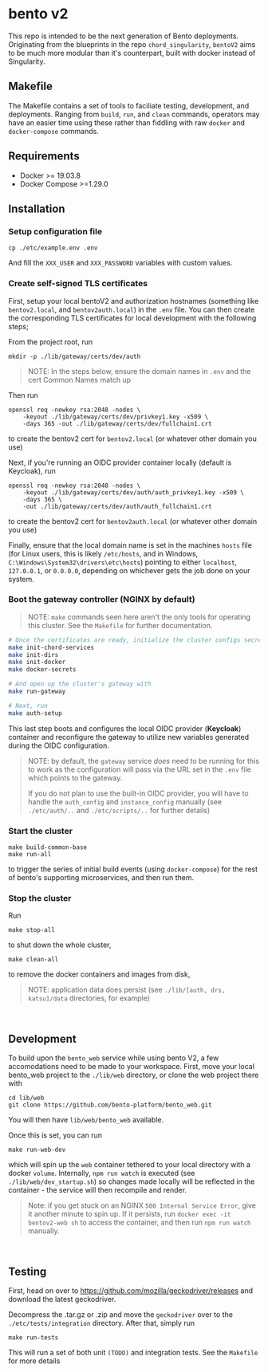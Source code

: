 # bento v2
This repo is intended to be the next generation of Bento deployments.
Originating from the blueprints in the repo `chord_singularity`, `bentoV2` aims to be much more modular than it's counterpart, built with docker instead of Singularity.

## Makefile
The Makefile contains a set of tools to faciliate testing, development, and deployments. Ranging from `build`, `run`, and `clean` commands, operators may have an easier time using these rather than fiddling with raw `docker` and `docker-compose` commands.

## Requirements
- Docker >= 19.03.8
- Docker Compose >=1.29.0

## Installation

### Setup configuration file

```
cp ./etc/example.env .env
```

And fill the `XXX_USER` and `XXX_PASSWORD` variables with custom values.

### Create self-signed TLS certificates

First, setup your local bentoV2 and authorization hostnames (something like `bentov2.local`, and `bentov2auth.local`) in the `.env` file. You can then create the corresponding TLS certificates for local development with the following steps;

From the project root, run 
```
mkdir -p ./lib/gateway/certs/dev/auth
```

> NOTE: In the steps below, ensure the domain names in `.env` and the cert Common Names match up

Then run 
```
openssl req -newkey rsa:2048 -nodes \
    -keyout ./lib/gateway/certs/dev/privkey1.key -x509 \
    -days 365 -out ./lib/gateway/certs/dev/fullchain1.crt
```
to create the bentov2 cert for `bentov2.local` (or whatever other domain you use)

Next, if you're running an OIDC provider container locally (default is Keycloak), run 
```
openssl req -newkey rsa:2048 -nodes \
    -keyout ./lib/gateway/certs/dev/auth/auth_privkey1.key -x509 \
    -days 365 \
    -out ./lib/gateway/certs/dev/auth/auth_fullchain1.crt
```
to create the bentov2 cert for `bentov2auth.local` (or whatever other domain you use)

Finally, ensure that the local domain name is set in the machines `hosts` file (for Linux users, this is likely `/etc/hosts`, and in Windows, `C:\Windows\System32\drivers\etc\hosts`) pointing to either `localhost`, `127.0.0.1`, or `0.0.0.0`, depending on whichever gets the job done on your system.


### Boot the gateway controller (NGINX by default)

> NOTE: `make` commands seen here aren't the only tools for operating this cluster. See the `Makefile` for further documentation.


```sh
# Once the certificates are ready, initialize the cluster configs secrets
make init-chord-services
make init-dirs
make init-docker
make docker-secrets

# And open up the cluster's gateway with
make run-gateway

# Next, run
make auth-setup
```

This last step boots and configures the local OIDC provider (**Keycloak**) container and reconfigure the gateway to utilize new variables generated during the OIDC configuration.

> NOTE: by default, the `gateway` service *does* need to be running for this to work as the configuration will pass via the URL set in the `.env` file which points to the gateway. 
>
> If you do not plan to use the built-in OIDC provider, you will have to handle the `auth_config` and `instance_config` manually (see `./etc/auth/..` and `./etc/scripts/..` for further details)


### Start the cluster

```
make build-common-base
make run-all
```

to trigger the series of initial build events (using `docker-compose`) for the rest of bento's supporting microservices, and then run them.

### Stop the cluster

Run
```
make stop-all
```
to shut down the whole cluster,

```
make clean-all
```
to remove the docker containers and images from disk,

> NOTE: application data does persist (see `./lib/[auth, drs, katsu]/data` directories, for example)


<br />

## Development
To build upon the `bento_web` service while using bento V2, a few accomodations need to be made to your workspace.
First, move your local bento_web project to the `./lib/web` directory, or clone the web project there with

```
cd lib/web
git clone https://github.com/bento-platform/bento_web.git
```

You will then have `lib/web/bento_web` available.

Once this is set, you can run
```
make run-web-dev
```
which will spin up the `web` container tethered to your local directory with a docker `volume`. Internally, `npm run watch` is executed (see `./lib/web/dev_startup.sh`) so changes made locally will be reflected in the container - the service will then recompile and render.

> Note: if you get stuck on an NGINX `500 Internal Service Error`, give it another minute to spin up. If it persists, run `docker exec -it bentov2-web sh` to access the container, and then run `npm run watch` manually.


<br />

## Testing

First, head on over to https://github.com/mozilla/geckodriver/releases and download the latest geckodriver.

Decompress the .tar.gz or .zip and move the `geckodriver` over to the `./etc/tests/integration` directory. After that, simply run
```
make run-tests
```

This will run a set of both unit `(TODO)` and integration tests. See the `Makefile` for more details